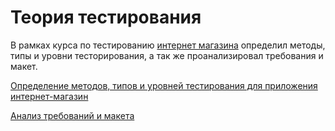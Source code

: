 # Теория тестирования
В рамках курса по тестированию [интернет магазина](https://demoshopping.ru/) определил методы, типы и уровни тесторирования, а так же проанализировал требования и макет.

[Определение методов, типов и уровней тестирования для приложения интернет-магазин](https://docs.google.com/spreadsheets/d/1dEUmHuv-YXM3G9b4ihfjx3hdlhNAtXC47xJv_btCUZI/edit?usp=sharing)

[Анализ требований и макета](https://docs.google.com/spreadsheets/d/1raUGie8IOGB7jQ8j4JHq6ZnuhiJKtKUtGDkZ94lKq8I/edit?usp=sharing)
